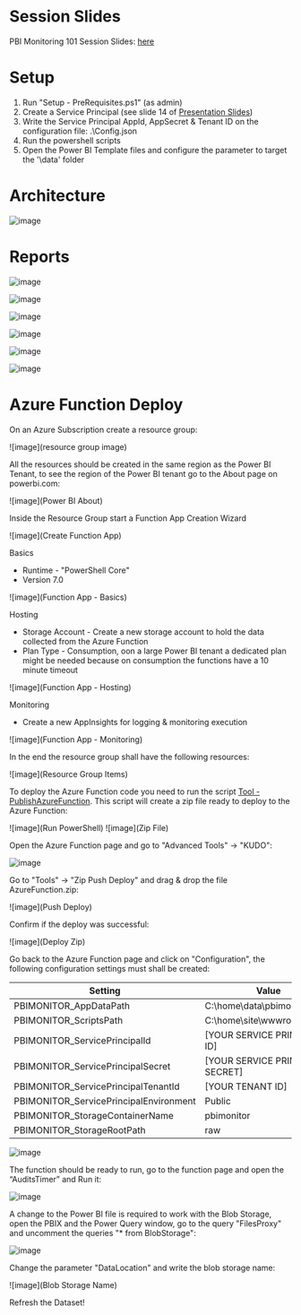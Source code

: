 # Session Slides
PBI Monitoring 101 Session Slides: [here](https://github.com/RuiRomano/sessionslides/blob/main/PBIMonitoring101.pdf)


# Setup

1. Run "Setup - PreRequisites.ps1" (as admin)
2. Create a Service Principal (see slide 14 of [Presentation Slides](https://github.com/RuiRomano/sessionslides/blob/main/PBIMonitoring101.pdf#presentation))
3. Write the Service Principal AppId, AppSecret & Tenant ID on the configuration file: .\Config.json
4. Run the powershell scripts
5. Open the Power BI Template files and configure the parameter to target the '\data' folder

# Architecture

![image](https://user-images.githubusercontent.com/10808715/121097907-b0f53000-c7ec-11eb-806c-36a6b461a0d5.png)

# Reports

![image](https://user-images.githubusercontent.com/10808715/130269811-a1083587-2eea-4615-90d5-8ade916fc471.png)

![image](https://user-images.githubusercontent.com/10808715/130269862-77293a90-bacf-4ac4-88a9-0d54efc07977.png)

![image](https://user-images.githubusercontent.com/10808715/130269931-1125f711-4074-4fd1-b607-29da153010a4.png)

![image](https://user-images.githubusercontent.com/10808715/130269994-9797ffb6-a0fb-4006-91de-f87b0659b977.png)

![image](https://user-images.githubusercontent.com/10808715/130270131-d3fb1904-0fa7-429e-9673-eba728f501b2.png)

![image](https://user-images.githubusercontent.com/10808715/130270677-6e13011d-d561-4998-aebe-8d8a799eddf1.png)

# Azure Function Deploy

On an Azure Subscription create a resource group:

![image](resource group image)

All the resources should be created in the same region as the Power BI Tenant, to see the region of the Power BI tenant go to the About page on powerbi.com:

![image](Power BI About)

Inside the Resource Group start a Function App Creation Wizard

![image](Create Function App)

Basics
- Runtime - "PowerShell Core"
- Version 7.0

![image](Function App - Basics)

Hosting
- Storage Account - Create a new storage account to hold the data collected from the Azure Function
- Plan Type - Consumption, oon a large Power BI tenant a dedicated plan might be needed because on consumption the functions have a 10 minute timeout

![image](Function App - Hosting)

Monitoring
- Create a new AppInsights for logging & monitoring execution

![image](Function App - Monitoring)

In the end the resource group shall have the following resources:

![image](Resource Group Items)

To deploy the Azure Function code you need to run the script [Tool - PublishAzureFunction](./Tool%20-%20PublishAzureFunction.ps1). This script will create a zip file ready to deploy to the Azure Function:

![image](Run PowerShell)
![image](Zip File)

Open the Azure Function page and go to "Advanced Tools" -> "KUDO":

![image](KUDO)

Go to "Tools" -> "Zip Push Deploy" and drag & drop the file AzureFunction.zip:

![image](Push Deploy)

Confirm if the deploy was successful:

![image](Deploy Zip)

Go back to the Azure Function page and click on "Configuration", the following configuration settings must shall be created:

| Setting      | Value |
| ----------- | ----------- |
| PBIMONITOR_AppDataPath      | C:\home\data\pbimonitor       |
| PBIMONITOR_ScriptsPath   | C:\home\site\wwwroot\Scripts        |
| PBIMONITOR_ServicePrincipalId      | [YOUR SERVICE PRINCIPAL ID]       |
| PBIMONITOR_ServicePrincipalSecret  | [YOUR SERVICE PRINCIPAL SECRET]        |
| PBIMONITOR_ServicePrincipalTenantId | [YOUR TENANT ID]      |
| PBIMONITOR_ServicePrincipalEnvironment   | Public       |
| PBIMONITOR_StorageContainerName | pbimonitor        |
| PBIMONITOR_StorageRootPath   | raw       |

![image](Settings)

The function should be ready to run, go to the function page and open the “AuditsTimer” and Run it:

![image](Run)

A change to the Power BI file is required to work with the Blob Storage, open the PBIX and the Power Query window, go to the query "FilesProxy" and uncomment the queries "* from BlobStorage":

![image](FilesProxy)

Change the parameter "DataLocation" and write the blob storage name:

![image](Blob Storage Name)

Refresh the Dataset!